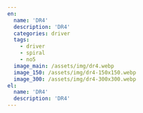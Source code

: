 ```yaml
---
en:
  name: 'DR4'
  description: 'DR4'
  categories: driver
  tags:
    - driver
    - spiral
    - no5
  image_main: /assets/img/dr4.webp
  image_150: /assets/img/dr4-150x150.webp
  image_300: /assets/img/dr4-300x300.webp
el:
  name: 'DR4'
  description: 'DR4'
---
```

